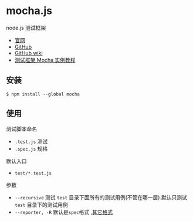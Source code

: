 # mocha.js

node.js 测试框架

* [官网](http://mochajs.org)
* [GitHub](https://github.com/mochajs/mocha)
* [GitHub wiki](https://github.com/mochajs/mocha/wiki)
* [测试框架 Mocha 实例教程](http://www.ruanyifeng.com/blog/2015/12/a-mocha-tutorial-of-examples.html)

## 安装

```
$ npm install --global mocha
```

## 使用

测试脚本命名

* `.test.js` 测试
* `.spec.js` 规格

默认入口

* `test/*.test.js`

参数

* `--recursive` 测试 `test` 目录下面所有的测试用例(不管在哪一层).默认只测试 `test` 目录下的测试用例
* `--reporter, -R` 默认是`spec`格式 ,[其它格式](http://mochajs.org/#reporters)
